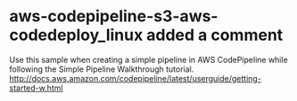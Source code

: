 # aws-codepipeline-s3-aws-codedeploy_linux added a comment
Use this sample when creating a simple pipeline in AWS CodePipeline while following the Simple Pipeline Walkthrough tutorial. http://docs.aws.amazon.com/codepipeline/latest/userguide/getting-started-w.html
